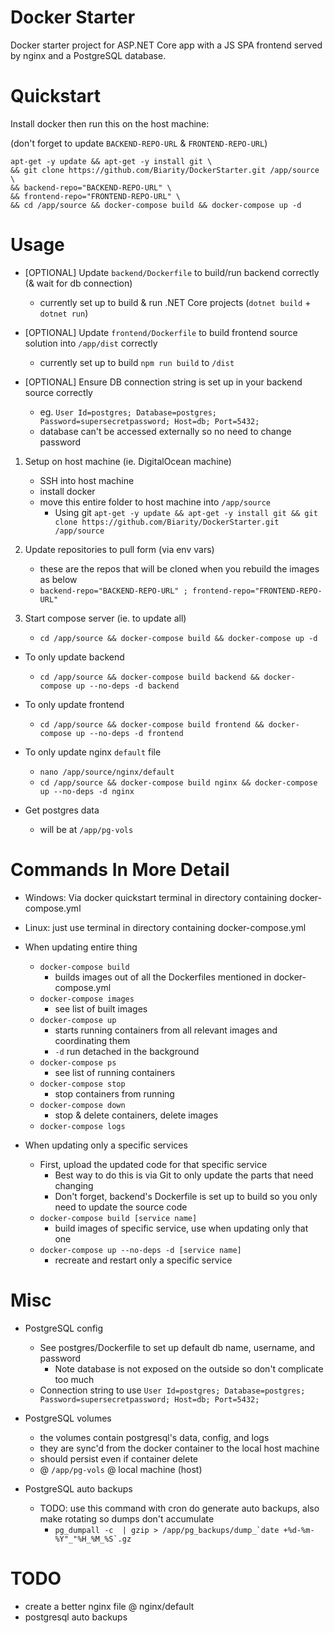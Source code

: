 # Docker Starter
Docker starter project for ASP.NET Core app with a JS SPA frontend served by nginx and a PostgreSQL database. 

# Quickstart
Install docker then run this on the host machine:

(don't forget to update `BACKEND-REPO-URL` & `FRONTEND-REPO-URL`)
```
apt-get -y update && apt-get -y install git \
&& git clone https://github.com/Biarity/DockerStarter.git /app/source \
&& backend-repo="BACKEND-REPO-URL" \ 
&& frontend-repo="FRONTEND-REPO-URL" \
&& cd /app/source && docker-compose build && docker-compose up -d
```
# Usage

* [OPTIONAL] Update `backend/Dockerfile` to build/run backend correctly (& wait for db connection)
    * currently set up to build & run .NET Core projects (`dotnet build` + `dotnet run`)

* [OPTIONAL] Update `frontend/Dockerfile` to build frontend source solution into `/app/dist` correctly
    * currently set up to build `npm run build` to `/dist`

* [OPTIONAL] Ensure DB connection string is set up in your backend source correctly
    * eg. `User Id=postgres; Database=postgres; Password=supersecretpassword; Host=db; Port=5432;`
    * database can't be accessed externally so no need to change password

1. Setup on host machine (ie. DigitalOcean machine)
    * SSH into host machine 
    * install docker
    * move this entire folder to host machine into `/app/source`
        * Using git `apt-get -y update && apt-get -y install git && git clone https://github.com/Biarity/DockerStarter.git /app/source`

2. Update repositories to pull form (via env vars)
    * these are the repos that will be cloned when you rebuild the images as below
    * `backend-repo="BACKEND-REPO-URL" ; frontend-repo="FRONTEND-REPO-URL"`
    
3. Start compose server (ie. to update all)
    * `cd /app/source && docker-compose build && docker-compose up -d`
    
* To only update backend 
    * `cd /app/source && docker-compose build backend && docker-compose up --no-deps -d backend`
    
* To only update frontend
    * `cd /app/source && docker-compose build frontend && docker-compose up --no-deps -d frontend`

* To only update nginx `default` file
    * `nano /app/source/nginx/default`
    * `cd /app/source && docker-compose build nginx && docker-compose up --no-deps -d nginx`

* Get postgres data
    * will be at `/app/pg-vols`

# Commands In More Detail
* Windows: Via docker quickstart terminal in directory containing docker-compose.yml
* Linux: just use terminal in directory containing docker-compose.yml

* When updating entire thing
    * `docker-compose build`
        * builds images out of all the Dockerfiles mentioned in docker-compose.yml
    * `docker-compose images`
        * see list of built images
    * `docker-compose up`
        * starts running containers from all relevant images and coordinating them
        * `-d` run detached in the background
    * `docker-compose ps`
        * see list of running containers
    * `docker-compose stop`
        * stop containers from running
    * `docker-compose down`
        * stop & delete containers, delete images
    * `docker-compose logs`

* When updating only a specific services
    * First, upload the updated code for that specific service
        * Best way to do this is via Git to only update the parts that need changing
        * Don't forget, backend's Dockerfile is set up to build so you only need to update the source code
    * `docker-compose build [service name]`
        * build images of specific service, use when updating only that one
    * `docker-compose up --no-deps -d [service name]`
        * recreate and restart only a specific service


# Misc
* PostgreSQL config
    * See postgres/Dockerfile to set up default db name, username, and password
        * Note database is not exposed on the outside so don't complicate too much
    * Connection string to use
        `User Id=postgres; Database=postgres; Password=supersecretpassword; Host=db; Port=5432;`

* PostgreSQL volumes
    * the volumes contain postgresql's data, config, and logs
    * they are sync'd from the docker container to the local host machine
    * should persist even if container delete
    * @ `/app/pg-vols` @ local machine (host)

* PostgreSQL auto backups
    * TODO: use this command with cron do generate auto backups, also make rotating so dumps don't accumulate
        * ``pg_dumpall -c  | gzip > /app/pg_backups/dump_`date +%d-%m-%Y"_"%H_%M_%S`.gz``

# TODO
* create a better nginx file @ nginx/default
* postgresql auto backups


